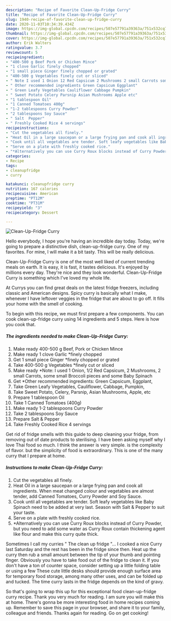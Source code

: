 ```yaml
---
description: "Recipe of Favorite Clean-Up-Fridge Curry"
title: "Recipe of Favorite Clean-Up-Fridge Curry"
slug: 1940-recipe-of-favorite-clean-up-fridge-curry
date: 2020-11-03T10:34:39.434Z
image: https://img-global.cpcdn.com/recipes/507e57791a39363a/751x532cq70/clean-up-fridge-curry-recipe-main-photo.jpg
thumbnail: https://img-global.cpcdn.com/recipes/507e57791a39363a/751x532cq70/clean-up-fridge-curry-recipe-main-photo.jpg
cover: https://img-global.cpcdn.com/recipes/507e57791a39363a/751x532cq70/clean-up-fridge-curry-recipe-main-photo.jpg
author: Erik Walters
ratingvalue: 3.7
reviewcount: 5
recipeingredient:
- "400-500 g Beef Pork or Chicken Mince"
- "1 clove Garlic finely chopped"
- "1 small piece Ginger finely chopped or grated"
- "400-500 g Vegetables finely cut or sliced"
- " Note I used 1 Onion 12 Red Capsicum 2 Mushrooms 2 small Carrots some small Broccoli pieces and some Baby Spinach"
- " Other recommended ingredients Green Capsicum Eggplant"
- " Green Leafy Vegetables Cauliflower Cabbage Pumpkin"
- " Sweet Potato Celery Parsnip Asian Mushrooms Apple etc"
- "1 tablespoon Oil"
- "1 Canned Tomatoes 400g"
- "1-2 tablespoons Curry Powder"
- "2 tablespoons Soy Sauce"
- " Salt  Pepper"
- " Freshly Cooked Rice 4 servings"
recipeinstructions:
- "Cut the vegetables all finely."
- "Heat Oil in a large saucepan or a large frying pan and cook all ingredients. When meat changed colour and vegetables are almost tender, add Canned Tomatoes, Curry Powder and Soy Sauce."
- "Cook until all vegetables are tender. Soft leafy vegetables like Baby Spinach need to be added at very last. Season with Salt &amp; Pepper to suit your taste."
- "Serve on a plate with freshly cooked rice."
- "*Alternatively you can use Curry Roux blocks instead of Curry Powder, but you need to add some water as Curry Roux contain thickening agent like flour and make this curry quite thick."
categories:
- Recipe
tags:
- cleanupfridge
- curry

katakunci: cleanupfridge curry 
nutrition: 167 calories
recipecuisine: American
preptime: "PT12M"
cooktime: "PT31M"
recipeyield: "3"
recipecategory: Dessert

---
```



![Clean-Up-Fridge Curry](https://img-global.cpcdn.com/recipes/507e57791a39363a/751x532cq70/clean-up-fridge-curry-recipe-main-photo.jpg)

Hello everybody, I hope you're having an incredible day today. Today, we're going to prepare a distinctive dish, clean-up-fridge curry. One of my favorites. For mine, I will make it a bit tasty. This will be really delicious.

Clean-Up-Fridge Curry is one of the most well liked of current trending meals on earth. It is easy, it is fast, it tastes delicious. It's enjoyed by millions every day. They're nice and they look wonderful. Clean-Up-Fridge Curry is something which I've loved my whole life.

At Currys you can find great deals on the latest fridge freezers, including classic and American designs. Spicy curry is basically what I make, whenever I have leftover veggies in the fridge that are about to go off. It fills your home with the smell of cooking.


To begin with this recipe, we must first prepare a few components. You can cook clean-up-fridge curry using 14 ingredients and 5 steps. Here is how you cook that.

<!--inarticleads1-->

##### The ingredients needed to make Clean-Up-Fridge Curry:

1. Make ready 400-500 g Beef, Pork or Chicken Mince
1. Make ready 1 clove Garlic *finely chopped
1. Get 1 small piece Ginger *finely chopped or grated
1. Take 400-500 g Vegetables *finely cut or sliced
1. Make ready  *Note: I used 1 Onion, 1/2 Red Capsicum, 2 Mushrooms, 2 small Carrots, some small Broccoli pieces and some Baby Spinach
1. Get  *Other recommended ingredients: Green Capsicum, Eggplant,
1. Take  Green Leafy Vegetables, Cauliflower, Cabbage, Pumpkin,
1. Take  Sweet Potato, Celery, Parsnip, Asian Mushrooms, Apple, etc
1. Prepare 1 tablespoon Oil
1. Take 1 Canned Tomatoes (400g)
1. Make ready 1-2 tablespoons Curry Powder
1. Take 2 tablespoons Soy Sauce
1. Prepare  Salt &amp; Pepper
1. Take  Freshly Cooked Rice 4 servings


Get rid of fridge smells with this guide to deep cleaning your fridge, from removing out of date products to sterilising. I have been asking myself why I love Thai food so much. I think the answer is very simple. is the complexity of flavor. but the simplicity of food is extraordinary. This is one of the many curry that I prepare at home. 

<!--inarticleads2-->

##### Instructions to make Clean-Up-Fridge Curry:

1. Cut the vegetables all finely.
1. Heat Oil in a large saucepan or a large frying pan and cook all ingredients. When meat changed colour and vegetables are almost tender, add Canned Tomatoes, Curry Powder and Soy Sauce.
1. Cook until all vegetables are tender. Soft leafy vegetables like Baby Spinach need to be added at very last. Season with Salt &amp; Pepper to suit your taste.
1. Serve on a plate with freshly cooked rice.
1. *Alternatively you can use Curry Roux blocks instead of Curry Powder, but you need to add some water as Curry Roux contain thickening agent like flour and make this curry quite thick.


Sometimes I call my curries &#34; The clean up fridge &#34;… I cooked a nice Curry last Saturday and the rest has been in the fridge since then. Heat up the curry then rub a small amount between the tip of your thumb and pointing finger. Obviously you have to take food out of the fridge to clean it. If you don&#39;t have a ton of counter space, consider setting up a little folding table or using a few These cute little desks should provide enough surface area for temporary food storage, among many other uses, and can be folded up and tucked. The time curry lasts in the fridge depends on the kind of gravy. 

So that's going to wrap this up for this exceptional food clean-up-fridge curry recipe. Thank you very much for reading. I am sure you will make this at home. There's gonna be more interesting food in home recipes coming up. Remember to save this page in your browser, and share it to your family, colleague and friends. Thanks again for reading. Go on get cooking!
